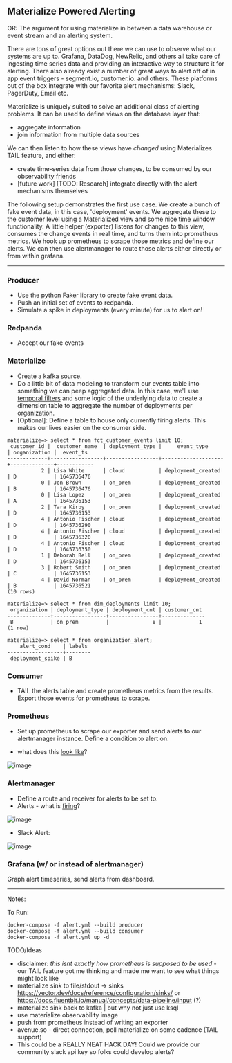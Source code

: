 ## Materialize Powered Alerting

OR: The argument for using materialize in between a data warehouse or event stream and an alerting system. 


There are tons of great options out there we can use to observe what our systems are up to. 
Grafana, DataDog, NewRelic, and others all take care of ingesting time series data and providing an interactive way to structure it for alerting.
There also already exist a number of great ways to alert off of in app event triggers - segment.io, customer.io. and others. 
These platforms out of the box integrate with our favorite alert mechanisms: Slack, PagerDuty, Email etc. 

Materialize is uniquely suited to solve an additional class of alerting problems. 
It can be used to define views on the database layer that:
- aggregate information
- join information from multiple data sources

We can then listen to how these views have _changed_ using Materializes TAIL feature, and either: 
- create time-series data from those changes, to be consumed by our observability friends
- [future work] [TODO: Research] integrate directly with the alert mechanisms themselves

The following setup demonstrates the first use case. We create a bunch of fake event data, in this case, 'deployment' events. 
We aggregate these to the customer level using a Materialized view and some nice time window functionality. 
A little helper (exporter) listens for changes to this view, consumes the change events in real time, and turns them into prometheus metrics. 
We hook up prometheus to scrape those metrics and define our alerts. We can then use alertmanager to route those alerts
either directly or from within grafana.

---
### Producer
- Use the python Faker library to create fake event data. 
- Push an initial set of events to redpanda. 
- Simulate a spike in deployments (every minute) for us to alert on!
### Redpanda
- Accept our fake events
### Materialize
- Create a kafka source. 
- Do a little bit of data modeling to transform our events table into something we can peep aggregated data. 
In this case, we'll use [temporal filters](https://materialize.com/docs/guides/temporal-filters/#sliding-windows) 
and some logic of the underlying data to create a dimension table to aggregate the number of deployments per organization. 
- [Optional]: Define a table to house only currently firing alerts. This makes our lives easier on the consumer side.

```
materialize=> select * from fct_customer_events limit 10;
 customer_id |  customer_name  | deployment_type |     event_type     | organization |  event_ts
-------------+-----------------+-----------------+--------------------+--------------+------------
           2 | Lisa White      | cloud           | deployment_created | D            | 1645736476
           0 | Jon Brown       | on_prem         | deployment_created | B            | 1645736476
           0 | Lisa Lopez      | on_prem         | deployment_created | A            | 1645736153
           2 | Tara Kirby      | on_prem         | deployment_created | D            | 1645736153
           4 | Antonio Fischer | cloud           | deployment_created | D            | 1645736290
           4 | Antonio Fischer | cloud           | deployment_created | D            | 1645736320
           4 | Antonio Fischer | cloud           | deployment_created | D            | 1645736350
           1 | Deborah Bell    | on_prem         | deployment_created | D            | 1645736153
           3 | Robert Smith    | on_prem         | deployment_created | C            | 1645736153
           4 | David Norman    | on_prem         | deployment_created | B            | 1645736521
(10 rows)

materialize=> select * from dim_deployments limit 10;
 organization | deployment_type | deployment_cnt | customer_cnt
--------------+-----------------+----------------+--------------
 B            | on_prem         |              8 |            1
(1 row)

materialize=> select * from organization_alert;
    alert_cond    | labels
------------------+--------
 deployment_spike | B
```
### Consumer
- TAIL the alerts table and create prometheus metrics from the results. Export those events for prometheus to scrape.
### Prometheus
- Set up prometheus to scrape our exporter and send alerts to our alertmanager instance. Define a condition to alert on.

- what does this [look like](http://localhost:9090/graph?g0.expr=organization_alert%7Bjob%3D%22event_exporter%22%7D&g0.tab=0&g0.stacked=0&g0.show_exemplars=0&g0.range_input=1h)?

![image](https://user-images.githubusercontent.com/8192401/155733430-d6fe0e8d-0c2a-49b6-b7ff-6c88e1fbd7d3.png)

### Alertmanager
- Define a route and receiver for alerts to be set to.
- Alerts - what is [firing](http://localhost:9090/alerts)?  

![image](https://user-images.githubusercontent.com/8192401/155733836-388ff14c-7fe4-4d34-8b16-deb6c69819c5.png)
- Slack Alert: 

![image](https://user-images.githubusercontent.com/8192401/156078275-d7349aee-abdd-48c4-a931-8a984cfbc902.png)

### Grafana (w/ or instead of alertmanager)
Graph alert timeseries, send alerts from dashboard.

---


Notes:

To Run:
```
docker-compose -f alert.yml --build producer
docker-compose -f alert.yml --build consumer
docker-compose -f alert.yml up -d
```

TODO/Ideas
- disclaimer: _this isnt exactly how prometheus is supposed to be used_ - our TAIL feature got me thinking and made me want to see what things might look like
- materialize sink to file/stdout -> sinks https://vector.dev/docs/reference/configuration/sinks/ or https://docs.fluentbit.io/manual/concepts/data-pipeline/input (?)
- materialize sink back to kafka | but why not just use ksql
- use materialize observability image
- push from prometheus instead of writing an exporter
- avenue.so - direct connection, poll materialize on some cadence (TAIL support)
- This could be a REALLY NEAT HACK DAY! Could we provide our community slack api key so folks could develop alerts? 
